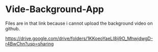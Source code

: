 # Vide-Background-App


Files are in that link because i cannot upload the background video on github.

https://drive.google.com/drive/folders/1KKoeoYaeLI8ij9O_MhwjdwgD-r4BwChn?usp=sharing
